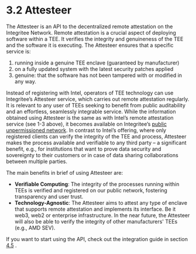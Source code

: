 # 3.2 Attesteer

The Attesteer is an API to the decentralized remote attestation on the Integritee Network. Remote attestation is a crucial aspect of deploying software within a TEE. It verifies the integrity and genuineness of the TEE and the software it is executing. The Attesteer ensures that a specific service is:

1. running inside a genuine TEE enclave (guaranteed by manufacturer)
2. on a fully updated system with the latest security patches applied
3. genuine: that the software has not been tampered with or modified in any way.

Instead of registering with Intel, operators of TEE technology can use Integritee’s Attesteer service, which carries out remote attestation regularly. It is relevant to any user of TEEs seeking to benefit from public auditability and an effortless, seamlessly integrable service. While the information obtained using Attesteer is the same as with Intel’s remote attestation service (see 1-3 above), it becomes available on Integritee’s [public unpermissioned network](../2-integritee-network/). In contrast to Intel’s offering, where only registered clients can verify the integrity of the TEE and process, Attesteer makes the process available and verifiable to any third party – a significant benefit, e.g., for institutions that want to prove data security and sovereignty to their customers or in case of data sharing collaborations between multiple parties.

The main benefits in brief of using Attesteer are:

* **Verifiable Computing**: The integrity of the processes running within TEEs is verified and registered on our public network, fostering transparency and user trust.
* **Technology-Agnostic**: The Attesteer aims to attest any type of enclave that supports remote attestation and implements its interface. Be it web3, web2 or enterprise infrastructure. In the near future, the Attesteer will also be able to verify the integrity of other manufacturers' TEEs (e.g., AMD SEV).

If you want to start using the API, check out the integration guide in section [4.5](../4-development/4.5-attesteer.md) .&#x20;
